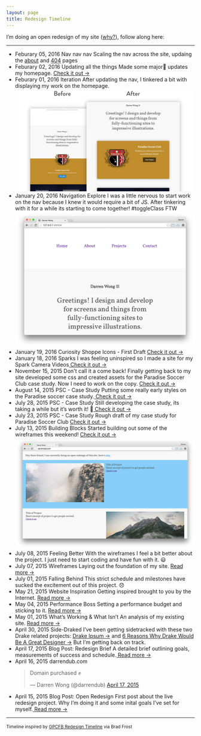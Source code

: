 ```yaml
---
layout: page
title: Redesign Timeline
---
```


I’m doing an open redesign of my site (<a href="/weblog/2015/04/15/open-redesign">why?</a>), follow along here:

<hr>

<div class="timeline">
<ul>
	<li>
		<span class="time">Feburary 05, 2016</span>
		<span class="title">Nav nav nav</span>
		<span class="text">Scaling the nav across the site, updaing the <a href="http://darrendub.com/about">about</a> and <a href="http://darrendub.com/404">404</a> pages</span>
	</li>
	<li>
		<span class="time">Feburary 02, 2016</span>
		<span class="title">Updating all the things</span>
		<span class="text">Made some major🔑 updates my homepage.</span>
		<span class="text"><a href="http://darrendub.com/"> Check it out &#8594;</a></span>
	</li>
	<li>
		<span class="time">Feburary 01, 2016</span>
		<span class="title">Iteration</span>
		<span class="text">After updating the nav, I tinkered a bit with displaying my work on the homepage.</span>
		<img src="/public/img/timeline/2016-02-01-update.jpg">
	</li>
	<li>
		<span class="time">January 20, 2016</span>
		<span class="title">Navigation Explore</span>
		<span class="text">I was a little nervous to start work on the nav because I knew it would require a bit of JS. After tinkering with it for a while its starting to come together! #toggleClass FTW</span>
		<img src="/public/img/timeline/2016-01-20-nav.png">
	</li>
	<li>
		<span class="time">January 19, 2016</span>
		<span class="title">Curiosity Shoppe Icons - First Draft</span>
		<span class="text"><a href="http://darrendub.com/curiosity-shoppe"> Check it out &#8594;</a></span>
	</li>
	<li>
		<span class="time">January 18, 2016</span>
		<span class="title">Sparks</span>
		<span class="text">I was feeling uninspired so I made a site for my Spark Camera Videos<a href="http://darrendub.com/sparks"> Check it out &#8594;</a></span>
	</li>
	<li>
		<span class="time">November 15, 2015</span>
		<span class="title">Don't call it a come back!</span>
		<span class="text">Finally getting back to my site developed some css and created assets for the Paradise Soccer Club case study. Now I need to work on the copy. <a href="http://darrendub.com/paradise-soccer-club"> Check it out &#8594;</a></span>
	</li>
	<li>
		<span class="time">August 14, 2015</span>
		<span class="title">PSC - Case Study</span>
		<span class="text">Putting some really early styles on the Paradise soccer case study.<a href="http://darrendub.com/paradise-soccer-club"> Check it out &#8594;</a></span>
	</li>
	<li>
		<span class="time">July 28, 2015</span>
		<span class="title">PSC - Case Study</span>
		<span class="text">Still developing the case study, its taking a while but it&rsquo;s worth it! 🙆<a href="https://github.com/darrendub/darrendub.github.io/blob/master/_drafts/2015-07-23-case-study-psc.md"> Check it out &#8594;</a></span>
	</li>
	<li>
		<span class="time">July 23, 2015</span>
		<span class="title">PSC - Case Study</span>
		<span class="text">Rough draft of my case study for Paradise Soccer Club <a href="https://github.com/darrendub/darrendub.github.io/blob/master/_drafts/2015-07-23-case-study-psc.md"> Check it out &#8594;</a></span>
	</li>
	<li>
		<span class="time">July 13, 2015</span>
		<span class="title">Building Blocks</span>
		<span class="text">Started building out some of the wireframes this weekend! <a href="{{ site.baseurl }}/"> Check it out &#8594;</a></span>
			<img src="/public/img/timeline/2015-07-13.jpg">
	</li>
	<li>
		<span class="time">July 08, 2015</span>
		<span class="title">Feeling Better</span>
		<span class="text">With the wireframes I feel a bit better about the project. I just need to start coding and have fun with it. 😃</span>
	</li>
	<li>
		<span class="time">July 07, 2015</span>
		<span class="title">Wireframes</span>
		<span class="text">Laying out the foundation of my site. <a href="/weblog/2015/07/07/wireframes/"> Read more &#8594;</a></span>
	</li>
	<li>
		<span class="time">July 01, 2015</span>
		<span class="title">Falling Behind</span>
		<span class="text">This strict schedule and milestones have sucked the excitement out of this project. 😞</span>
	</li>
	<li>
		<span class="time">May 21, 2015</span>
		<span class="title">Website Inspiration</span>
		<span class="text">Getting inspired brought to you by the Internet. <a href="/weblog/2015/05/21/website-inspiration"> Read more &#8594;</a></span>
	</li>
	<li>
		<span class="time">May 04, 2015</span>
		<span class="title">Performance Boss</span>
		<span class="text">Setting a performance budget and sticking to it. <a href="/weblog/2015/05/04/performance-boss"> Read more &#8594;</a></span>
	</li>
	<li>
		<span class="time">May 01, 2015</span>
		<span class="title">What’s Working & What Isn’t</span>
		<span class="text">An analysis of my existing site. <a href="/weblog/2015/05/01/whats-working"> Read more &#8594;</a></span>
	</li>
	<li>
		<span class="time">April 30, 2015</span>
		<span class="title">Side-Draked</span>
		<span class="text">I’ve been getting sidetracked with these two Drake related projects: <a href="http://drakeipsum.co">Drake Ipsum &#8594;</a> and <a href="https://medium.com/@darrendub/6-reasons-why-drake-would-be-a-great-designer-530ee138ea35">6 Reasons Why Drake Would Be A Great Designer &#8594;</a> But I’m getting back on track.</span>
	</li>
	<li>
		<span class="time">April 17, 2015</span>
		<span class="title">Blog Post: Redesign Brief</span>
		<span class="text">A detailed brief outlining goals, measurements of success and schedule.<a href="/weblog/2015/04/17/redesign-brief/"> Read more &#8594;</a></span>
	</li>
	<li>
		<span class="time">April 16, 2015</span>
		<span class="title">darrendub.com</span>
		<blockquote class="twitter-tweet" lang="en"><p>Domain purchased ✊</p>&mdash; Darren Wong (@darrendub) <a href="https://twitter.com/darrendub/status/588861956829753345">April 17, 2015</a></blockquote>
		<script async src="//platform.twitter.com/widgets.js" charset="utf-8"></script>
	</li>
	<li>
		<span class="time">April 15, 2015</span>
		<span class="title">Blog Post: Open Redesign</span>
		<span class="text">First post about the live redesign project. Why I’m doing it and some inital goals I’ve set for myself.<a href="/weblog/2015/04/15/open-redesign"> Read more &#8594;</a></span>
	</li>
</ul>
</div>
<hr>
<small>Timeline inspired by <a href="http://foodbank.bradfrostweb.com/timeline/">GPCFB Redesign Timeline</a> via Brad Frost</small>